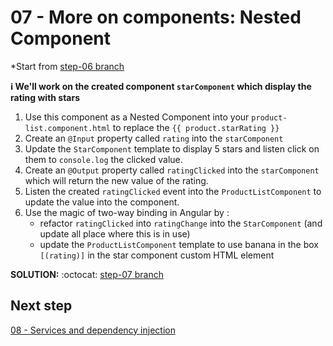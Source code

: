 # 07 - More on components: Nested Component

*Start from [step-06 branch](https://github.com/blongearet/angular-course-app/tree/step-06)

**ℹ We'll work on the created component `starComponent` which display the rating with stars**

1. Use this component as a Nested Component into your `product-list.component.html` to replace the `{{ product.starRating }}`
2. Create an `@Input` property called `rating` into the `starComponent`
3. Update the `StarComponent` template to display 5 stars and listen click on them to `console.log` the clicked value.
4. Create an `@Output` property called `ratingClicked` into the `starComponent` which will return the new value of the rating.
5. Listen the created `ratingClicked` event into the `ProductListComponent` to update the value into the component. 
6. Use the magic of two-way binding in Angular by :
    - refactor `ratingClicked` into `ratingChange` into the `StarComponent` (and update all place where this is in use)
    - update the `ProductListComponent` template to use banana in the box `[(rating)]` in the star component custom HTML element

**SOLUTION:** :octocat: [step-07 branch](https://github.com/blongearet/angular-course-app/pull/3)

## Next step

[08 - Services and dependency injection](./08%20-%20Services%20and%20dependency%20injection.md)